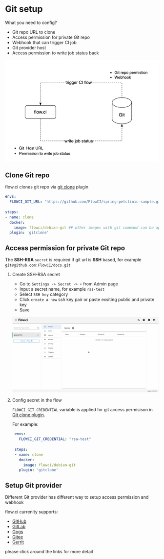 # Git setup

What you need to config?

- Git repo URL to clone
- Access permission for private Git repo
- Webhook that can trigger CI job
- Git provider host
- Access permission to write job status back

![structure](../../_images/git/structure.png)


## Clone Git repo

flow.ci clones git repo via [git clone](https://github.com/flowci-plugins/gitclone) plugin

```yaml
envs:
  FLOWCI_GIT_URL: "https://github.com/FlowCI/spring-petclinic-sample.git" ## Git repo address, support https or ssh

steps:
- name: clone
  docker:
    image: flowci/debian-git ## other images with git command can be applied here as well!
  plugin: 'gitclone'
```


## Access permission for private Git repo

The __SSH-RSA__ `secret` is required if git url is __SSH__ based, for example `git@github.com:FlowCI/docs.git`

1. Create SSH-RSA secret

   - Go to `Settings -> Secret -> +` from Admin page
   - Input a secret name, for example `ras-test`
   - Select `SSH key` category
   - Click `create a new` ssh key pair or paste exsiting public and private key
   - Save

    ![how to create ssh-rsa secret](../../_images/secret/create_ssh_key.gif)

2. Config secret in the flow

   `FLOWCI_GIT_CREDENTIAL` variable is applied for git access permisison in [Git clone plugin](https://github.com/flowci-plugins/gitclone). 
   
   For example:

   ```yaml
    envs:
      FLOWCI_GIT_CREDENTIAL: "rsa-test"

    steps:
    - name: clone
      docker:
        image: flowci/debian-git
      plugin: 'gitclone'
   ```

## Setup Git provider

Different Git provider has different way to setup access permission and webhook

flow.ci currenlty supports:

- [GitHub](en/git/github.md)
- [GitLab](en/git/gitlab.md)
- [Gogs](en/git/gogs.md)
- [Gitee](en/git/gitee.md)
- [Gerrit](en/git/gerrit.md)

please click around the links for more detail

